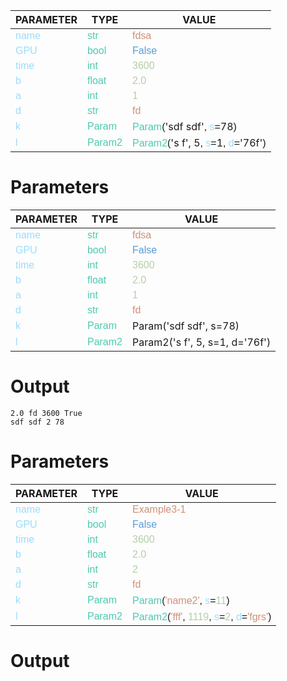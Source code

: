 
<style>
c { color: #9cdcfe; font-family: 'Verdana', sans-serif;} /* VARIABLE */
d { color: #4EC9B0; font-family: 'Verdana', sans-serif;} /* CLASS */
e { color: #569cd6; font-family: 'Verdana', sans-serif;} /* BOOL */
f { color: #b5cea8; font-family: 'Verdana', sans-serif;} /* NUMBERS */
j { color: #ce9178; font-family: 'Verdana', sans-serif;} /* STRING */
k { font-family: 'Verdana', sans-serif;} /* SYMBOLS */
</style>


| PARAMETER         | TYPE              | VALUE             |
|-------------------|-------------------|-------------------|
| <c>name</c>       | <d>str</d>        | <j>fdsa</j>       |
| <c>GPU</c>        | <d>bool</d>       | <e>False</e>      |
| <c>time</c>       | <d>int</d>        | <f>3600</f>       |
| <c>b</c>          | <d>float</d>      | <f>2.0</f>        |
| <c>a</c>          | <d>int</d>        | <f>1</f>          |
| <c>d</c>          | <d>str</d>        | <j>fd</j>         |
| <c>k</c>          | <d>Param</d>      | <d>Param</d><k>(</k>'sdf sdf'<k>,</k> <c>s</c><k>=</k>78<k>)</k> |
| <c>l</c>          | <d>Param2</d>     | <d>Param2</d><k>(</k>'s f', 5<k>,</k> <c>s</c><k>=</k>1<k>,</k> <c>d</c><k>=</k>'76f'<k>)</k> |

# Parameters

| PARAMETER         | TYPE              | VALUE             |
|-------------------|-------------------|-------------------|
| <c>name</c>       | <d>str</d>        | <j>fdsa</j>       |
| <c>GPU</c>        | <d>bool</d>       | <e>False</e>      |
| <c>time</c>       | <d>int</d>        | <f>3600</f>       |
| <c>b</c>          | <d>float</d>      | <f>2.0</f>        |
| <c>a</c>          | <d>int</d>        | <f>1</f>          |
| <c>d</c>          | <d>str</d>        | <j>fd</j>         |
| <c>k</c>          | <d>Param</d>      | Param('sdf sdf', s=78) |
| <c>l</c>          | <d>Param2</d>     | Param2('s f', 5, s=1, d='76f') |

# Output

    2.0 fd 3600 True
    sdf sdf 2 78

# Parameters

| PARAMETER         | TYPE              | VALUE             |
|-------------------|-------------------|-------------------|
| <c>name</c>              | <d>str</d>            | <j>Example3-1</j>        |
| <c>GPU</c>               | <d>bool</d>            | <e>False</e>             |
| <c>time</c>              | <d>int</d>             | <f>3600</f>              |
| <c>b</c>                 | <d>float</d>           | <f>2.0</f>               |
| <c>a</c>                 | <d>int</d>             | <f>2</f>                 |
| <c>d</c>                 | <d>str</d>             | <j>fd</j>                |
| <c>k</c>                 | <d>Param</d>           | <d>Param</d><k>(</k><j>'name2'</j><k>,</k> <c>s</c><k>=</k><f>11</f><k>)</k> |
| <c>l</c>                 | <d>Param2</d>          | <d>Param2</d><k>(</k><j>'fff'</j><k>,</k> <f>1119</f><k>,</k> <c>s</c><k>=</k><f>2</f><k>,</k> <c>d</c><k>=</k><j>'fgrs'</j><k>)</k> |

# Output
